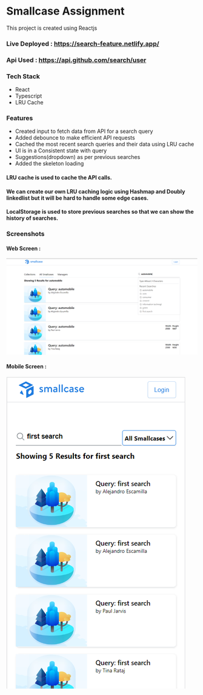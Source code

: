 # Smallcase Assignment

This project is created using Reactjs

### Live Deployed : https://search-feature.netlify.app/

### Api Used : https://api.github.com/search/user

### Tech Stack

- React
- Typescript
- LRU Cache

### Features

- Created input to fetch data from API for a search query
- Added debounce to make efficient API requests
- Cached the most recent search queries and their data using LRU cache
- UI is in a Consistent state with query
- Suggestions(dropdown) as per previous searches
- Added the skeleton loading

#### LRU cache is used to cache the API calls.

#### We can create our own LRU caching logic using Hashmap and Doubly linkedlist but it will be hard to handle some edge cases.

#### LocalStorage is used to store previous searches so that we can show the history of searches.

### Screenshots

#### Web Screen :

![screenshot](https://raw.githubusercontent.com/sujitIwale/search-app/main/public/ui-screenshot.png)

#### Mobile Screen :

![screenshot](https://raw.githubusercontent.com/sujitIwale/search-app/main/public/mobile-screenshot.png)

